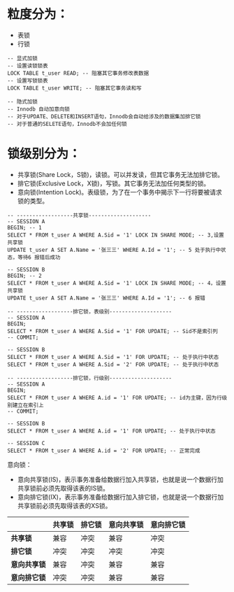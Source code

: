 # 粒度分为：

- 表锁
- 行锁

```MYSQL
-- 显式加锁
-- 设置读锁锁表
LOCK TABLE t_user READ; -- 阻塞其它事务修改表数据
-- 设置写锁锁表
LOCK TABLE t_user WRITE; -- 阻塞其它事务读和写

-- 隐式加锁
-- Innodb 自动加意向锁
-- 对于UPDATE、DELETE和INSERT语句，Innodb会自动给涉及的数据集加排它锁
-- 对于普通的SELETE语句，Innodb不会加任何锁
```

# 锁级别分为：

- 共享锁(Share Lock，S锁)，读锁。可以并发读，但其它事务无法加排它锁。
- 排它锁(Exclusive Lock，X锁)，写锁。其它事务无法加任何类型的锁。
- 意向锁(Intention Lock)。表级锁，为了在一个事务中揭示下一行将要被请求锁的类型。

```MYSQL
-- ------------------共享锁--------------------
-- SESSION A
BEGIN; -- 1
SELECT * FROM t_user A WHERE A.Sid = '1' LOCK IN SHARE MODE; -- 3,设置共享锁
UPDATE t_user A SET A.Name = '张三三' WHERE A.Id = '1'; -- 5 处于执行中状态，等待6 报错后成功

-- SESSION B
BEGIN; -- 2
SELECT * FROM t_user A WHERE A.Sid = '1' LOCK IN SHARE MODE; -- 4，设置共享锁
UPDATE t_user A SET A.Name = '张三三' WHERE A.Id = '1'; -- 6 报错
```

```MYSQL
-- ------------------排它锁，表级别--------------------
-- SESSION A
BEGIN;
SELECT * FROM t_user A WHERE A.Sid = '1' FOR UPDATE; -- Sid不是索引列
-- COMMIT;

-- SESSION B
SELECT * FROM t_user A WHERE A.Sid = '1' FOR UPDATE; -- 处于执行中状态
SELECT * FROM t_user A WHERE A.Sid = '2' FOR UPDATE; -- 处于执行中状态
```

```mysql
-- ------------------排它锁，行级别--------------------
-- SESSION A
BEGIN;
SELECT * FROM t_user A WHERE A.id = '1' FOR UPDATE; -- id为主键，因为行级别建立在索引上
-- COMMIT;

-- SESSION B
SELECT * FROM t_user A WHERE A.id = '1' FOR UPDATE; -- 处于执行中状态

-- SESSION C
SELECT * FROM t_user A WHERE A.id = '2' FOR UPDATE; -- 正常完成
```

意向锁：

- 意向共享锁(IS)，表示事务准备给数据行加入共享锁，也就是说一个数据行加共享锁前必须先取得该表的IS锁。
- 意向排它锁(IX)，表示事务准备给数据行加入排它锁，也就是说一个数据行加共享锁前必须先取得该表的XS锁。

|                | 共享锁 | 排它锁 | 意向共享锁 | 意向排它锁 |
| -------------- | ------ | ------ | ---------- | ---------- |
| **共享锁**     | 兼容   | 冲突   | 兼容       | 冲突       |
| **排它锁**     | 冲突   | 冲突   | 冲突       | 冲突       |
| **意向共享锁** | 兼容   | 冲突   | 兼容       | 兼容       |
| **意向排它锁** | 冲突   | 冲突   | 兼容       | 兼容       |


